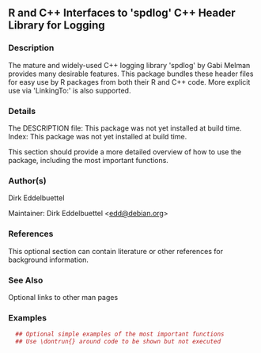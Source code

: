 
## R and C++ Interfaces to 'spdlog' C++ Header Library for Logging

### Description

The mature and widely-used C++ logging library 'spdlog' by Gabi Melman
provides many desirable features. This package bundles these header
files for easy use by R packages from both their R and C++ code. More
explicit use via 'LinkingTo:' is also supported.

### Details

The DESCRIPTION file: This package was not yet installed at build
time.  
Index: This package was not yet installed at build time.  

This section should provide a more detailed overview of how to use the
package, including the most important functions.

### Author(s)

Dirk Eddelbuettel

Maintainer: Dirk Eddelbuettel \<edd@debian.org>

### References

This optional section can contain literature or other references for
background information.

### See Also

Optional links to other man pages

### Examples

``` R
  ## Optional simple examples of the most important functions
  ## Use \dontrun{} around code to be shown but not executed
```

